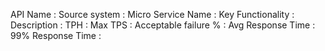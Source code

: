 


API Name :
Source system :
Micro Service Name :
Key Functionality : 
Description :
TPH :
Max TPS :
Acceptable failure % : 
Avg Response Time : 
99% Response Time : 


